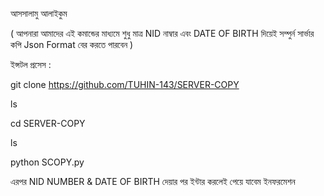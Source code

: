 আসসালামু আলাইকুম

( আপনারা আমাদের এই কমান্ডের মাধ্যমে শুধু মাত্র NID নাম্বার এবং DATE OF BIRTH দিয়েই সম্পুর্ন সার্ভার কপি Json Format বের করতে পারবেন )

ইন্সটল প্রসেস :

git clone https://github.com/TUHIN-143/SERVER-COPY

ls

cd SERVER-COPY

ls

python SCOPY.py

এরপর NID NUMBER & DATE OF BIRTH দেয়ার পর ইন্টার করলেই পেয়ে যাবেম ইনফরমেশন
